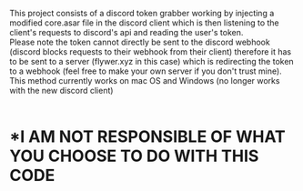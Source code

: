 This project consists of a discord token grabber working by injecting a modified core.asar file in the discord client which is then listening to the client's requests to discord's api and reading the user's token.
<br>
Please note the token cannot directly be sent to the discord webhook (discord blocks requests to their webhook from their client) therefore it has to be sent to a server (flywer.xyz in this case) which is redirecting the token to a webhook (feel free to make your own server if you don't trust mine).
<br>
This method currently works on mac OS and Windows (no longer works with the new discord client)
<br>
<br>
<h1>*I AM NOT RESPONSIBLE OF WHAT YOU CHOOSE TO DO WITH THIS CODE</h1>
